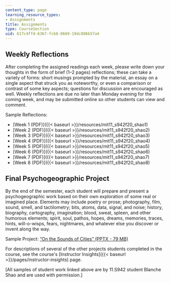 ```yaml
---
content_type: page
learning_resource_types:
- Assignments
title: Assignments
type: CourseSection
uid: 617c4ffd-6367-fcb8-8669-19dc806b57a4
---
```


Weekly Reflections
------------------

After completing the assigned readings each week, please write down your thoughts in the form of brief (1–2 pages) reflections; these can take a variety of forms: short musings prompted by the material, an essay on a single aspect that struck you as noteworthy, or even a comparison or contrast of some key aspects; questions for discussion are encouraged as well. Weekly reflections are due no later than Monday evening for the coming week, and may be submitted online so other students can view and comment.

Sample Reflections:

*   [Week 1 (PDF)]({{< baseurl >}}/resources/mit11_s942f20_shao1)
*   [Week 2 (PDF)]({{< baseurl >}}/resources/mit11_s942f20_shao2)
*   [Week 3 (PDF)]({{< baseurl >}}/resources/mit11_s942f20_shao3)
*   [Week 4 (PDF)]({{< baseurl >}}/resources/mit11_s942f20_shao4)
*   [Week 5 (PDF)]({{< baseurl >}}/resources/mit11_s942f20_shao5)
*   [Week 6 (PDF)]({{< baseurl >}}/resources/mit11_s942f20_shao6)
*   [Week 7 (PDF)]({{< baseurl >}}/resources/mit11_s942f20_shao7)
*   [Week 8 (PDF)]({{< baseurl >}}/resources/mit11_s942f20_shao8)

Final Psychogeographic Project
------------------------------

By the end of the semester, each student will prepare and present a psychogeographic work based on their own exploration of some real or imagined place. Elements may include poetry or prose; photography, film, sound, smell, and tactilometry; bits, atoms, data, signal, and noise; history, biography, cartography, imagination; blood, sweat, spleen, and other humorous elements; spirit, soul, pathos, hopes, dreams, memories, traces, hints, will-o-wisps, fears, nightmares, and whatever else you discover or invent along the way.

Sample Project: [“On the Sounds of Cities” (PPTX - 79 MB)](/ans7870/11/11.S942/F20/MIT11_s942f20_shao_slides.pptx)

For descriptions of several of the other projects students completed in the course, see the course's [Instructor Insights]({{< baseurl >}}/pages/instructor-insights) page.

\[All samples of student work linked above are by 11.S942 student Blanche Shao and are used with permission.\]